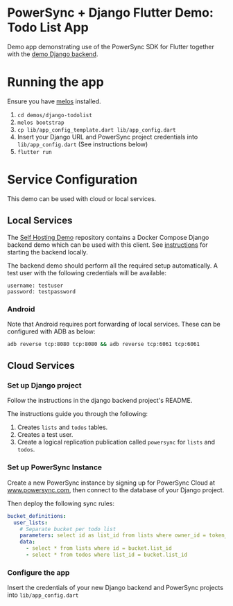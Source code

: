 # PowerSync + Django Flutter Demo: Todo List App

Demo app demonstrating use of the PowerSync SDK for Flutter together with the [demo Django backend](https://github.com/powersync-ja/powersync-django-backend-todolist-demo).

# Running the app

Ensure you have [melos](https://melos.invertase.dev/~melos-latest/getting-started) installed.

1. `cd demos/django-todolist`
2. `melos bootstrap`
3. `cp lib/app_config_template.dart lib/app_config.dart`
4. Insert your Django URL and PowerSync project credentials into `lib/app_config.dart` (See instructions below)
5. `flutter run`

# Service Configuration

This demo can be used with cloud or local services.

## Local Services

The [Self Hosting Demo](https://github.com/powersync-ja/self-host-demo) repository contains a Docker Compose Django backend demo which can be used with this client.
See [instructions](https://github.com/powersync-ja/self-host-demo/blob/main/demos/django/README.md) for starting the backend locally.

The backend demo should perform all the required setup automatically. A test user with the following credentials will be available:

```
username: testuser
password: testpassword
```

### Android

Note that Android requires port forwarding of local services. These can be configured with ADB as below:

```bash
adb reverse tcp:8080 tcp:8080 && adb reverse tcp:6061 tcp:6061
```

## Cloud Services

### Set up Django project

Follow the instructions in the django backend project's README.

The instructions guide you through the following:

1. Creates `lists` and `todos` tables.
2. Creates a test user.
3. Create a logical replication publication called `powersync` for `lists` and `todos`.

### Set up PowerSync Instance

Create a new PowerSync instance by signing up for PowerSync Cloud at www.powersync.com, then connect to the database of your Django project.

Then deploy the following sync rules:

```yaml
bucket_definitions:
  user_lists:
    # Separate bucket per todo list
    parameters: select id as list_id from lists where owner_id = token_parameters.user_id
    data:
      - select * from lists where id = bucket.list_id
      - select * from todos where list_id = bucket.list_id
```

### Configure the app

Insert the credentials of your new Django backend and PowerSync projects into `lib/app_config.dart`
